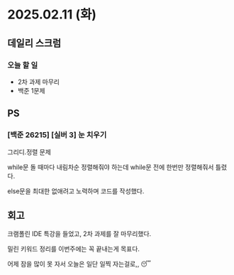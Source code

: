 # 2025.02.11 (화)

## 데일리 스크럼
### 오늘 할 일
- 2차 과제 마무리
- 백준 1문제

## PS

### [백준 26215] [실버 3] 눈 치우기

그리디.정렬 문제

while문 돌 때마다 내림차순 정렬해줘야 하는데 while문 전에 한번만 정렬해줘서 틀렸다.

else문을 최대한 없애려고 노력하며 코드를 작성했다.

## 회고

크램폴린 IDE 특강을 들었고, 2차 과제를 잘 마무리했다.

밀린 키워드 정리를 이번주에는 꼭 끝내는게 목표다.

어제 잠을 많이 못 자서 오늘은 일단 일찍 자는걸로,, 😴